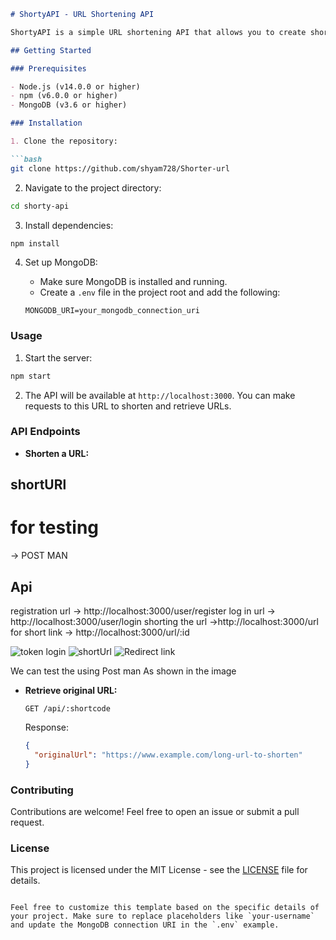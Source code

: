 

```markdown
# ShortyAPI - URL Shortening API

ShortyAPI is a simple URL shortening API that allows you to create shortened versions of long URLs. This project is designed to be easy to set up and use.

## Getting Started

### Prerequisites

- Node.js (v14.0.0 or higher)
- npm (v6.0.0 or higher)
- MongoDB (v3.6 or higher)

### Installation

1. Clone the repository:

```bash
git clone https://github.com/shyam728/Shorter-url
```

2. Navigate to the project directory:

```bash
cd shorty-api
```

3. Install dependencies:

```bash
npm install
```

4. Set up MongoDB:

   - Make sure MongoDB is installed and running.
   - Create a `.env` file in the project root and add the following:

   ```env
   MONGODB_URI=your_mongodb_connection_uri
   ```

### Usage

1. Start the server:

```bash
npm start
```

2. The API will be available at `http://localhost:3000`. You can make requests to this URL to shorten and retrieve URLs.

### API Endpoints

- **Shorten a URL:**

 
## shortURl

  # for testing 
  -> POST MAN
 ## Api
 registration url -> http://localhost:3000/user/register
 log in url -> http://localhost:3000/user/login
 shorting the url ->http://localhost:3000/url
 for short link -> http://localhost:3000/url/:id
 
![token login](https://github.com/Hashmu0786/ShortURL/assets/128887812/5dae3f1a-2173-452e-a420-f4861621a091)
![shortUrl](https://github.com/Hashmu0786/ShortURL/assets/128887812/071ad431-4f14-435a-ba0a-a6b599869ba6)
![Redirect link](https://github.com/Hashmu0786/ShortURL/assets/128887812/a22d8e17-5477-4ed5-9cef-a9054dd438a3)

We can test the using Post man As shown in the image

- **Retrieve original URL:**

  ```http
  GET /api/:shortcode
  ```

  Response:

  ```json
  {
    "originalUrl": "https://www.example.com/long-url-to-shorten"
  }
  ```

### Contributing

Contributions are welcome! Feel free to open an issue or submit a pull request.

### License

This project is licensed under the MIT License - see the [LICENSE](LICENSE) file for details.
```

Feel free to customize this template based on the specific details of your project. Make sure to replace placeholders like `your-username` and update the MongoDB connection URI in the `.env` example.

